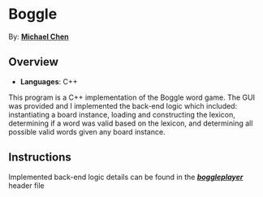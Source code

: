 Boggle
==========
[1]: https://github.com/michaelhgchen
[2]: https://github.com/michaelhgchen/boggle/blob/master/src/boggleplayer.h

By: **[Michael Chen][1]**

Overview
----------
- **Languages**: C++

This program is a C++ implementation of the Boggle word game.  The GUI was provided and I implemented the back-end logic which included: instantiating a board instance, loading and constructing the lexicon, determining if a word was valid based on the lexicon, and determining all possible valid words given any board instance.

Instructions
----------
Implemented back-end logic details can be found in the ***[boggleplayer][2]*** header file